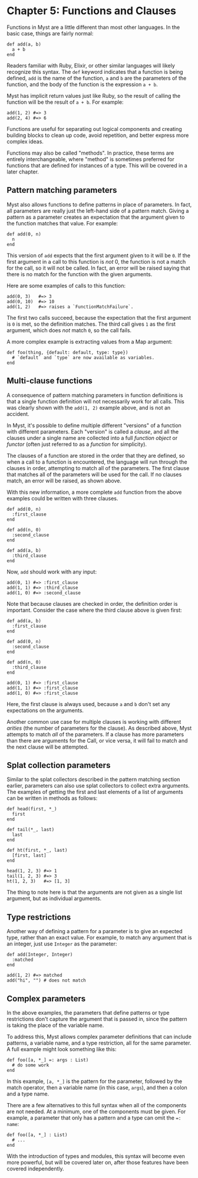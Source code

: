 # Chapter 5: Functions and Clauses

Functions in Myst are a little different than most other languages. In the basic case, things are fairly normal:

```myst
def add(a, b)
  a + b
end
```

Readers familiar with Ruby, Elixir, or other similar languages will likely recognize this syntax. The `def` keyword indicates that a function is being defined, `add` is the name of the function, `a` and `b` are the parameters of the function, and the body of the function is the expression `a + b`.

Myst has implicit return values just like Ruby, so the result of calling the function will be the result of `a + b`. For example:

```myst
add(1, 2) #=> 3
add(2, 4) #=> 6
```

Functions are useful for separating out logical components and creating building blocks to clean up code, avoid repetition, and better express more complex ideas.

Functions may also be called "methods". In practice, these terms are entirely interchangeable, where "method" is sometimes preferred for functions that are defined for instances of a type. This will be covered in a later chapter.


## Pattern matching parameters

Myst also allows functions to define patterns in place of parameters. In fact, all parameters are really just the left-hand side of a pattern match. Giving a pattern as a parameter creates an expectation that the argument given to the function matches that value. For example:

```myst
def add(0, n)
  n
end
```

This version of `add` expects that the first argument given to it will be `0`. If the first argument in a call to this function is _not_ 0, the function is not a match for the call, so it will not be called. In fact, an error will be raised saying that there is no match for the function with the given arguments.

Here are some examples of calls to this function:

```myst
add(0, 3)   #=> 3
add(0, 10)  #=> 10
add(1, 2)   #=> raises a `FunctionMatchFailure`.
```

The first two calls succeed, because the expectation that the first argument is `0` is met, so the definition matches. The third call gives `1` as the first argument, which does _not_ match `0`, so the call fails.

A more complex example is extracting values from a Map argument:

```myst
def foo(thing, {default: default, type: type})
  # `default` and `type` are now available as variables.
end
```


## Multi-clause functions

A consequence of pattern matching parameters in function definitions is that a single function definition will not necessarily work for all calls. This was clearly shown with the `add(1, 2)` example above, and is not an accident.

In Myst, it's possible to define multiple different "versions" of a function with different parameters. Each "version" is called a _clause_, and all the clauses under a single name are collected into a full _function object_ or _functor_ (often just referred to as a _function_ for simplicity).

The clauses of a function are stored in the order that they are defined, so when a call to a function is encountered, the language will run through the clauses in order, attempting to match all of the parameters. The first clause that matches all of the parameters will be used for the call. If no clauses match, an error will be raised, as shown above.

With this new information, a more complete `add` function from the above examples could be written with three clauses.

```myst
def add(0, n)
  :first_clause
end

def add(n, 0)
  :second_clause
end

def add(a, b)
  :third_clause
end
```

Now, `add` should work with any input:

```myst
add(0, 1) #=> :first_clause
add(1, 1) #=> :third_clause
add(1, 0) #=> :second_clause
```

Note that because clauses are checked in order, the definition order is important. Consider the case where the third clause above is given first:

```myst
def add(a, b)
  :first_clause
end

def add(0, n)
  :second_clause
end

def add(n, 0)
  :third_clause
end

add(0, 1) #=> :first_clause
add(1, 1) #=> :first_clause
add(1, 0) #=> :first_clause
```

Here, the first clause is always used, because `a` and `b` don't set any expectations on the arguments.

Another common use case for multiple clauses is working with different _arities_ (the number of parameters for the clause). As described above, Myst attempts to match _all_ of the parameters. If a clause has more parameters than there are arguments for the Call, or vice versa, it will fail to match and the next clause will be attempted.


## Splat collection parameters

Similar to the splat collectors described in the pattern matching section earlier, parameters can also use splat collectors to collect extra arguments. The examples of getting the first and last elements of a list of arguments can be written in methods as follows:

```myst
def head(first, *_)
  first
end

def tail(*_, last)
  last
end

def ht(first, *_, last)
  [first, last]
end

head(1, 2, 3) #=> 1
tail(1, 2, 3) #=> 3
ht(1, 2, 3)   #=> [1, 3]
```

The thing to note here is that the arguments are not given as a single list argument, but as individual arguments.


## Type restrictions

Another way of defining a pattern for a parameter is to give an expected type, rather than an exact value. For example, to match any argument that is an integer, just use `Integer` as the parameter:

```myst
def add(Integer, Integer)
  :matched
end

add(1, 2) #=> matched
add("hi", "") # does not match
```


## Complex parameters

In the above examples, the parameters that define patterns or type restrictions don't capture the argument that is passed in, since the pattern is taking the place of the variable name.

To address this, Myst allows complex parameter definitions that can include patterns, a variable name, and a type restriction, all for the same parameter. A full example might look something like this:

```myst
def foo([a, *_] =: args : List)
  # do some work
end
```

In this example, `[a, *_]` is the pattern for the parameter, followed by the match operator, then a variable name (in this case, `args`), and then a colon and a type name.

There are a few alternatives to this full syntax when all of the components are not needed. At a minimum, one of the components must be given. For example, a parameter that only has a pattern and a type can omit the `=: name`:

```myst
def foo([a, *_] : List)
  # ...
end
```

With the introduction of types and modules, this syntax will become even more powerful, but will be covered later on, after those features have been covered independently.
